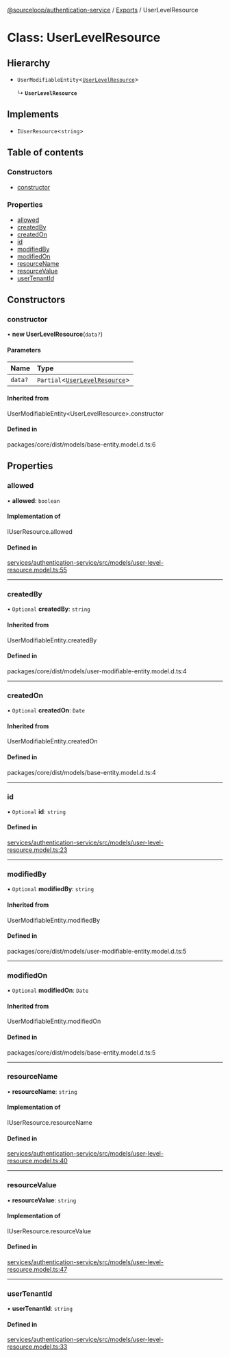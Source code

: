[@sourceloop/authentication-service](../README.md) / [Exports](../modules.md) / UserLevelResource

# Class: UserLevelResource

## Hierarchy

- `UserModifiableEntity`<[`UserLevelResource`](UserLevelResource.md)\>

  ↳ **`UserLevelResource`**

## Implements

- `IUserResource`<`string`\>

## Table of contents

### Constructors

- [constructor](UserLevelResource.md#constructor)

### Properties

- [allowed](UserLevelResource.md#allowed)
- [createdBy](UserLevelResource.md#createdby)
- [createdOn](UserLevelResource.md#createdon)
- [id](UserLevelResource.md#id)
- [modifiedBy](UserLevelResource.md#modifiedby)
- [modifiedOn](UserLevelResource.md#modifiedon)
- [resourceName](UserLevelResource.md#resourcename)
- [resourceValue](UserLevelResource.md#resourcevalue)
- [userTenantId](UserLevelResource.md#usertenantid)

## Constructors

### constructor

• **new UserLevelResource**(`data?`)

#### Parameters

| Name | Type |
| :------ | :------ |
| `data?` | `Partial`<[`UserLevelResource`](UserLevelResource.md)\> |

#### Inherited from

UserModifiableEntity<UserLevelResource\>.constructor

#### Defined in

packages/core/dist/models/base-entity.model.d.ts:6

## Properties

### allowed

• **allowed**: `boolean`

#### Implementation of

IUserResource.allowed

#### Defined in

[services/authentication-service/src/models/user-level-resource.model.ts:55](https://github.com/sourcefuse/loopback4-microservice-catalog/blob/d35fdb3f0/services/authentication-service/src/models/user-level-resource.model.ts#L55)

___

### createdBy

• `Optional` **createdBy**: `string`

#### Inherited from

UserModifiableEntity.createdBy

#### Defined in

packages/core/dist/models/user-modifiable-entity.model.d.ts:4

___

### createdOn

• `Optional` **createdOn**: `Date`

#### Inherited from

UserModifiableEntity.createdOn

#### Defined in

packages/core/dist/models/base-entity.model.d.ts:4

___

### id

• `Optional` **id**: `string`

#### Defined in

[services/authentication-service/src/models/user-level-resource.model.ts:23](https://github.com/sourcefuse/loopback4-microservice-catalog/blob/d35fdb3f0/services/authentication-service/src/models/user-level-resource.model.ts#L23)

___

### modifiedBy

• `Optional` **modifiedBy**: `string`

#### Inherited from

UserModifiableEntity.modifiedBy

#### Defined in

packages/core/dist/models/user-modifiable-entity.model.d.ts:5

___

### modifiedOn

• `Optional` **modifiedOn**: `Date`

#### Inherited from

UserModifiableEntity.modifiedOn

#### Defined in

packages/core/dist/models/base-entity.model.d.ts:5

___

### resourceName

• **resourceName**: `string`

#### Implementation of

IUserResource.resourceName

#### Defined in

[services/authentication-service/src/models/user-level-resource.model.ts:40](https://github.com/sourcefuse/loopback4-microservice-catalog/blob/d35fdb3f0/services/authentication-service/src/models/user-level-resource.model.ts#L40)

___

### resourceValue

• **resourceValue**: `string`

#### Implementation of

IUserResource.resourceValue

#### Defined in

[services/authentication-service/src/models/user-level-resource.model.ts:47](https://github.com/sourcefuse/loopback4-microservice-catalog/blob/d35fdb3f0/services/authentication-service/src/models/user-level-resource.model.ts#L47)

___

### userTenantId

• **userTenantId**: `string`

#### Defined in

[services/authentication-service/src/models/user-level-resource.model.ts:33](https://github.com/sourcefuse/loopback4-microservice-catalog/blob/d35fdb3f0/services/authentication-service/src/models/user-level-resource.model.ts#L33)
